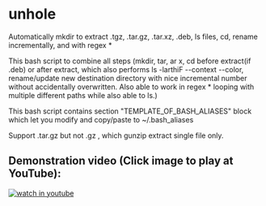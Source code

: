 # unhole
Automatically mkdir to extract .tgz, .tar.gz, .tar.xz, .deb, ls files, cd, rename incrementally, and with regex *

This bash script to combine all steps (mkdir, tar, ar x, cd before extract(if .deb) or after extract, which also performs ls -larthiF --context --color, rename/update new destination directory with nice incremental number without accidentally overwritten. Also able to work in regex * looping with multiple different paths while also able to ls.)

This bash script contains section "TEMPLATE_OF_BASH_ALIASES" block which let you modify and copy/paste to ~/.bash_aliases

Support .tar.gz but not .gz , which gunzip extract single file only.

## Demonstration video (Click image to play at YouTube): ##

[![watch in youtube](https://i.ytimg.com/vi/nd5U7gwb5w8/hqdefault.jpg)](https://www.youtube.com/watch?v=nd5U7gwb5w8 "unhole")

